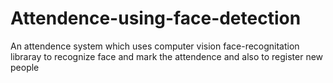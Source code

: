 # Attendence-using-face-detection
An attendence system which uses computer vision face-recognitation libraray to recognize face and mark the attendence and also to register new people
